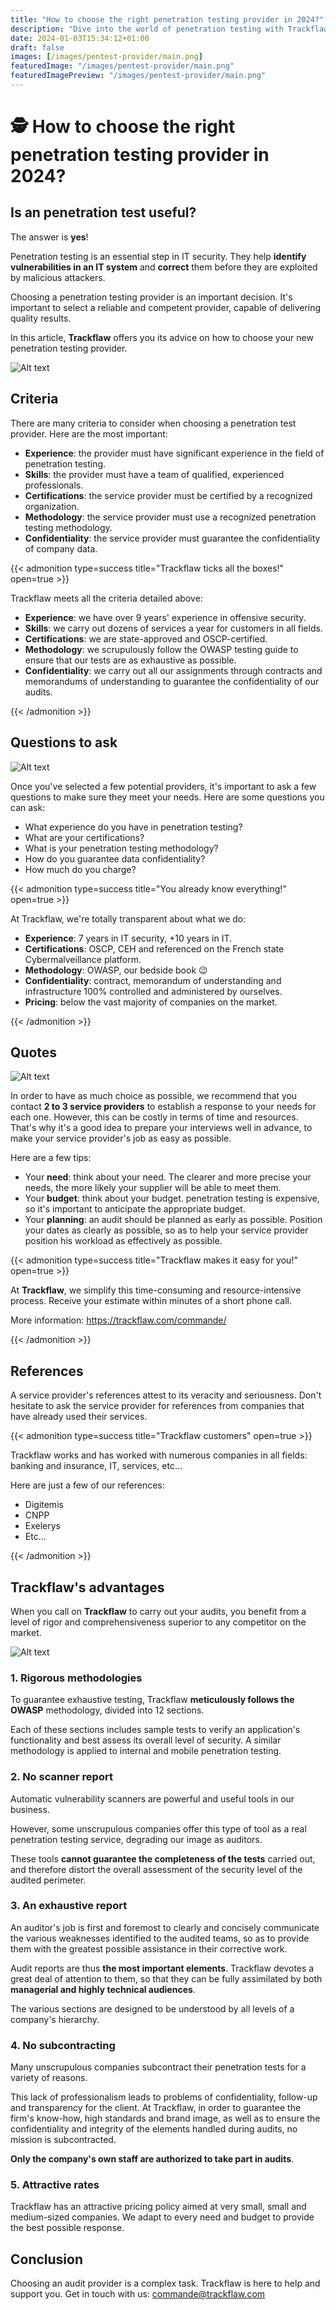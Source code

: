 ```yaml
---
title: "How to choose the right penetration testing provider in 2024?"
description: "Dive into the world of penetration testing with Trackflaw. Find out how to choose the right provider in 2024 with our expert advice. We highlight the importance of criteria such as experience, skills, certifications and methodology. Trackflaw stands out for its expertise, rigorous approach and strict confidentiality policy. Take advantage of our quality services and competitive rates to secure your IT system. Choose reliability and efficiency with Trackflaw."
date: 2024-01-03T15:34:12+01:00
draft: false
images: [/images/pentest-provider/main.png]
featuredImage: "/images/pentest-provider/main.png"
featuredImagePreview: "/images/pentest-provider/main.png"
---
```


# 🕵️ How to choose the right penetration testing provider in 2024?

## Is an penetration test useful?

The answer is **yes**!

Penetration testing is an essential step in IT security. They help **identify vulnerabilities in an IT system** and **correct** them before they are exploited by malicious attackers.

Choosing a penetration testing provider is an important decision. It's important to select a reliable and competent provider, capable of delivering quality results.

In this article, **Trackflaw** offers you its advice on how to choose your new penetration testing provider.

![Alt text](/images/pentest-provider/pentest.png)

## Criteria

There are many criteria to consider when choosing a penetration test provider. Here are the most important:

- **Experience**: the provider must have significant experience in the field of penetration testing.
- **Skills**: the provider must have a team of qualified, experienced professionals.
- **Certifications**: the service provider must be certified by a recognized organization.
- **Methodology**: the service provider must use a recognized penetration testing methodology.
- **Confidentiality**: the service provider must guarantee the confidentiality of company data.

{{< admonition type=success title="Trackflaw ticks all the boxes!" open=true >}}

Trackflaw meets all the criteria detailed above:

- **Experience**: we have over 9 years' experience in offensive security.
- **Skills**: we carry out dozens of services a year for customers in all fields.
- **Certifications**: we are state-approved and OSCP-certified.
- **Methodology**: we scrupulously follow the OWASP testing guide to ensure that our tests are as exhaustive as possible.
- **Confidentiality**: we carry out all our assignments through contracts and memorandums of understanding to guarantee the confidentiality of our audits.

{{< /admonition >}}

## Questions to ask

![Alt text](/images/pentest-provider/questions.png)

Once you've selected a few potential providers, it's important to ask a few questions to make sure they meet your needs. Here are some questions you can ask:

- What experience do you have in penetration testing?
- What are your certifications?
- What is your penetration testing methodology?
- How do you guarantee data confidentiality?
- How much do you charge?

{{< admonition type=success title="You already know everything!" open=true >}}

At Trackflaw, we're totally transparent about what we do:

- **Experience**: 7 years in IT security, +10 years in IT.
- **Certifications**: OSCP, CEH and referenced on the French state Cybermalveillance platform.
- **Methodology**: OWASP, our bedside book 😉
- **Confidentiality**: contract, memorandum of understanding and infrastructure 100% controlled and administered by ourselves.
- **Pricing**: below the vast majority of companies on the market.

{{< /admonition >}}


## Quotes

![Alt text](/images/pentest-provider/devis.png)

In order to have as much choice as possible, we recommend that you contact **2 to 3 service providers** to establish a response to your needs for each one. However, this can be costly in terms of time and resources. That's why it's a good idea to prepare your interviews well in advance, to make your service provider's job as easy as possible.

Here are a few tips:

- Your **need**: think about your need. The clearer and more precise your needs, the more likely your supplier will be able to meet them.
- Your **budget**: think about your budget. penetration testing is expensive, so it's important to anticipate the appropriate budget.
- Your **planning**: an audit should be planned as early as possible. Position your dates as clearly as possible, so as to help your service provider position his workload as effectively as possible.

{{< admonition type=success title="Trackflaw makes it easy for you!" open=true >}}

At **Trackflaw**, we simplify this time-consuming and resource-intensive process. Receive your estimate within minutes of a short phone call.

More information: https://trackflaw.com/commande/

{{< /admonition >}}

## References

A service provider's references attest to its veracity and seriousness. Don't hesitate to ask the service provider for references from companies that have already used their services.

{{< admonition type=success title="Trackflaw customers" open=true >}}

Trackflaw works and has worked with numerous companies in all fields: banking and insurance, IT, services, etc...

Here are just a few of our references:

- Digitemis
- CNPP
- Exelerys
- Etc...

{{< /admonition >}}

## Trackflaw's advantages

When you call on **Trackflaw** to carry out your audits, you benefit from a level of rigor and comprehensiveness superior to any competitor on the market. 

![Alt text](/images/pentest-provider/avantages.png)

### 1. Rigorous methodologies

To guarantee exhaustive testing, Trackflaw **meticulously follows the OWASP** methodology, divided into 12 sections.

Each of these sections includes sample tests to verify an application's functionality and best assess its overall level of security. A similar methodology is applied to internal and mobile penetration testing.

### 2. No scanner report

Automatic vulnerability scanners are powerful and useful tools in our business.

However, some unscrupulous companies offer this type of tool as a real penetration testing service, degrading our image as auditors.

These tools **cannot guarantee the completeness of the tests** carried out, and therefore distort the overall assessment of the security level of the audited perimeter.

### 3. An exhaustive report

An auditor's job is first and foremost to clearly and concisely communicate the various weaknesses identified to the audited teams, so as to provide them with the greatest possible assistance in their corrective work.

Audit reports are thus **the most important elements**. Trackflaw devotes a great deal of attention to them, so that they can be fully assimilated by both **managerial and highly technical audiences**.

The various sections are designed to be understood by all levels of a company's hierarchy.

### 4. No subcontracting

Many unscrupulous companies subcontract their penetration tests for a variety of reasons.

This lack of professionalism leads to problems of confidentiality, follow-up and transparency for the client. At Trackflaw, in order to guarantee the firm's know-how, high standards and brand image, as well as to ensure the confidentiality and integrity of the elements handled during audits, no mission is subcontracted.

**Only the company's own staff are authorized to take part in audits**.

### 5. Attractive rates

Trackflaw has an attractive pricing policy aimed at very small, small and medium-sized companies. We adapt to every need and budget to provide the best possible response.

## Conclusion

Choosing an audit provider is a complex task. Trackflaw is here to help and support you. Get in touch with us: commande@trackflaw.com